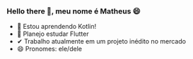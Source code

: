 ### Hello there 👋, meu nome é Matheus 😄

- 🌱 Estou aprendendo Kotlin!
- 🤔 Planejo estudar Flutter
- ✔ Trabalho atualmente em um projeto inédito no mercado 
- 😄 Pronomes: ele/dele
